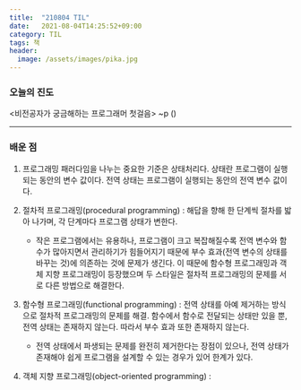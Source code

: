 ```yaml
---
title:  "210804 TIL"
date:   2021-08-04T14:25:52+09:00
category: TIL
tags: 책
header:
  image: /assets/images/pika.jpg
---
```


<h3>오늘의 진도</h3>

\<비전공자가 궁금해하는 프로그래머 첫걸음\> ~p ()
 
<hr>

<h3>배운 점</h3>

 1. 프로그래밍 패러다임을 나누는 중요한 기준은 상태처리다. 상태란 프로그램이 실행되는 동안의 변수 값이다. 전역 상태는 프로그램이 실행되는 동안의 전역 변수 값이다.
 
 2. 절차적 프로그래밍(procedural programming) : 해답을 향해 한 단계씩 절차를 밟아 나가며, 각 단계마다 프로그램 상태가 변한다.
	- 작은 프로그램에서는 유용하나, 프로그램이 크고 복잡해질수록 전역 변수와 함수가 많아지면서 관리하기가 힘들어지기 때문에 부수 효과(전역 변수의 상태를 바꾸는 것)에 의존하는 것에 
	문제가 생긴다. 이 때문에 함수형 프로그래밍과 객체 지향 프로그래밍이 등장했으며 두 스타일은 절차적 프로그래밍의 문제를 서로 다른 방법으로 해결한다.
	
 3. 함수형 프로그래밍(functional programming) : 전역 상태를 아예 제거하는 방식으로 절차적 프로그래밍의 문제를 해결. 함수에서 함수로 전달되는 상태만 있을 뿐, 전역 상태는 존재하지 않는다. 
 따라서 부수 효과 또한 존재하지 않는다. 
	- 전역 상태에서 파생되는 문제를 완전히 제거한다는 장점이 있으나, 전역 상태가 존재해야 쉽게 프로그램을 설계할 수 있는 경우가 있어 한계가 있다.
	
 4. 객체 지향 프로그래밍(object-oriented programming) : 